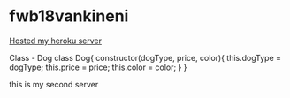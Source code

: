 # fwb18vankineni

[Hosted my heroku server](https://db18vankineni.herokuapp.com/)

Class - Dog class Dog{ 
constructor(dogType, price, color){ 
this.dogType = dogType; 
this.price = price; 
this.color = color; 
} }

this is my second server
